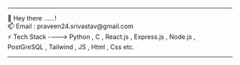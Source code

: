 <hr>  
 👋 Hey there ......! <br>
 📫 Email : praveen24.srivastav@gmail.com <BR>
 ⚡️ Tech Stack ----> Python , C , React.js , Express.js , Node.js , PostGreSQL , Tailwind , JS , Html , Css etc.
 <hr> 

<!--

**praveen24sriv/praveen24sriv** is a ✨ _special_ ✨ repository because its `README.md` (this file) appears on your GitHub profile.

Here are some ideas to get you started:

- 🔭 I’m currently working on ...
- 
- 👯 I’m looking to collaborate on ...
- 🤔 I’m looking for help with ...
- 💬 Ask me about ...
- 📫 How to reach me: ...
- 😄 Pronouns: ...
- ⚡ Fun fact: ...
-->
